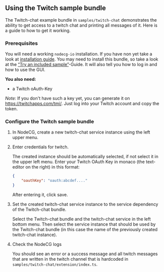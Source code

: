 ## Using the Twitch sample bundle

The Twitch-chat example bundle in `samples/twitch-chat` demonstrates the ability
to get access to a twitch chat and printing all messages of it. Here is a guide
to how to get it working.

### Prerequisites

You will need a working `nodecg-io` installation. If you have non yet take a
look at [installation guide](../getting_started/install.md). You may need to
install this bundle, so take a look at the
[“Try an included sample”](../getting_started/try_example_bundle.md)-Guide. It
will also tell you how to log in and how to use the GUI.

**You also need:**

-   a Twitch oAuth-Key

_Note:_ If you don't have such a key yet, you can generate it on
<https://twitchapps.com/tmi/>. Just log into your Twitch account and copy the
token.

### Configure the Twitch sample bundle

1. In NodeCG, create a new twitch-chat service instance using the left upper
   menu.

2. Enter credentials for twitch.

    The created instance should be automatically selected, if not select it in
    the upper left menu. Enter your Twitch OAuth Key in monaco (the text-editor
    on the right) in this format:

    ```json
    {
        "oauthKey": "oauth:abcdef...."
    }
    ```

    After entering it, click save.

3. Set the created twitch-chat service instance to the service dependency of the
   Twitch-chat bundle.

    Select the Twitch-chat bundle and the twitch-chat service in the left bottom
    menu. Then select the service instance that should be used by the
    Twitch-chat bundle (in this case the name of the previously created
    twitch-chat instance).

4. Check the NodeCG logs

    You should see an error or a success message and all twitch messages that
    are written in the twitch channel that is hardcoded in
    `samples/twitch-chat/extension/index.ts`.
